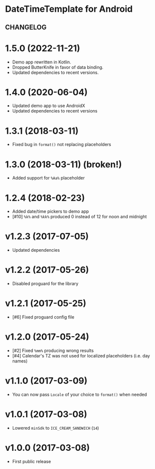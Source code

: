 # DateTimeTemplate for Android #

## CHANGELOG ##

1.5.0 (2022-11-21)
==================
* Demo app rewritten in Kotlin.
* Dropped ButterKnife in favor of data binding.
* Updated dependencies to recent versions.

1.4.0 (2020-06-04)
==================
* Updated demo app to use AndroidX
* Updated dependencies to recent versions

1.3.1 (2018-03-11)
==================
* Fixed bug in `format()` not replacing placeholders

1.3.0 (2018-03-11) (broken!)
==================
* Added support for `%Aa%` placeholder

1.2.4 (2018-02-23)
==================
* Added date/time pickers to demo app
* [#10] `%k%` and `%kk%` produced 0 instead of 12 for noon and midnight

v1.2.3 (2017-07-05)
===================
* Updated dependencies

v1.2.2 (2017-05-26)
===================
* Disabled proguard for the library

v1.2.1 (2017-05-25)
===================
* [#6] Fixed proguard config file

v1.2.0 (2017-05-24)
===================
* [#2] Fixed `%mm%` producing wrong results
* [#4] Calendar's TZ was not used for localized placeholders (i.e. day names)

v1.1.0 (2017-03-09)
===================
* You can now pass `Locale` of your choice to `format()` when needed

v1.0.1 (2017-03-08)
===================
* Lowered `minSdk` to `ICE_CREAM_SANDWICH` (`14`)

v1.0.0 (2017-03-08)
===================
* First public release
